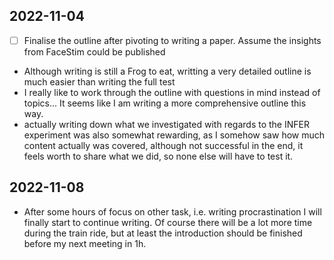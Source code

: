 ## 2022-11-04
- [ ] Finalise the outline after pivoting to writing a paper. Assume the insights from FaceStim could be published
- Although writing is still a Frog to eat, writting a very detailed outline is much easier than writing the full test
- I really like to work through the outline with questions in mind instead of topics... It seems like I am writing a more comprehensive outline this way.
- actually writing down what we investigated with regards to the INFER experiment was also somewhat rewarding, as I somehow saw how much content actually was covered, although not successful in the end, it feels worth to share what we did, so none else will have to test it.


## 2022-11-08
- After some hours of focus on other task, i.e. writing procrastination I will finally start to continue writing. Of course there will be a lot more time during the train ride, but at least the introduction should be finished before my next meeting in 1h.